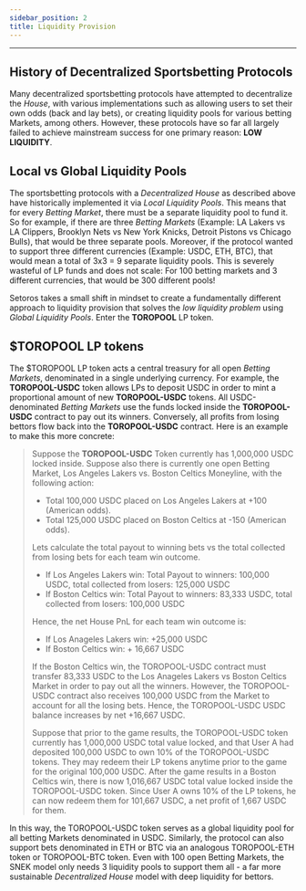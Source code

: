 ```yaml
---
sidebar_position: 2
title: Liquidity Provision
---
```


<head>
    <title>Documentation | Liquidity Provision</title>
    <meta name="title" property="og:title" content="Documentation | Liquidity Provision" />
    <meta name="description" content="Documentation | Liquidity Provision" />
    <meta name="description" property="og:description" content="Documentation | Liquidity Provision" />
    <meta name="image" property="og:image" content="https://i.imgur.com/7fhonTf.png" />
    <meta name="twitter:title" content="Setoros Protocol" />
    <meta name="twitter:description" content="Documentation | Liquidity Provision" />
    <meta name="twitter:image" content="https://i.imgur.com/7fhonTf.png"/>
    <meta name="twitter:card" content="summary_large_image" />
    <meta name="twitter:site" content="@setoros" />
</head>

---

## History of Decentralized Sportsbetting Protocols

Many decentralized sportsbetting protocols have attempted to decentralize the *House*, with various implementations such as allowing users to set their own odds (back and lay bets), or creating liquidity pools for various betting Markets, among others. However, these protocols have so far all largely failed to achieve mainstream success for one primary reason: **LOW LIQUIDITY**.

## Local vs Global Liquidity Pools

The sportsbetting protocols with a *Decentralized House* as described above have historically implemented it via *Local Liquidity Pools*. This means that for every *Betting Market*, there must be a separate liquidity pool to fund it. So for example, if there are three *Betting Markets* (Example: LA Lakers vs LA Clippers, Brooklyn Nets vs New York Knicks, Detroit Pistons vs Chicago Bulls), that would be three separate pools. Moreover, if the protocol wanted to support three different currencies (Example: USDC, ETH, BTC), that would mean a total of 3x3 = 9 separate liquidity pools. This is severely wasteful of LP funds and does not scale: For 100 betting markets and 3 different currencies, that would be 300 different pools!

Setoros takes a small shift in mindset to create a fundamentally different approach to liquidity provision that solves the *low liquidity problem* using *Global Liquidity Pools*. Enter the **TOROPOOL** LP token.

## $TOROPOOL LP tokens

The $TOROPOOL LP token acts a central treasury for all open *Betting Markets*, denominated in a single underlying currency. For example, the **TOROPOOL-USDC** token allows LPs to deposit USDC in order to mint a proportional amount of new **TOROPOOL-USDC** tokens. All USDC-denominated *Betting Markets* use the funds locked inside the **TOROPOOL-USDC** contract to pay out its winners. Conversely, all profits from losing bettors flow back into the **TOROPOOL-USDC** contract. Here is an example to make this more concrete:

> Suppose the **TOROPOOL-USDC** Token currently has 1,000,000 USDC locked inside. Suppose also there is currently one open Betting Market, Los Angeles Lakers vs. Boston Celtics Moneyline, with the following action:
>
> * Total 100,000 USDC placed on Los Angeles Lakers at +100 (American odds).
> * Total 125,000 USDC placed on Boston Celtics at -150 (American odds).
>
> Lets calculate the total payout to winning bets vs the total collected from losing bets for each team win outcome.
>
> * If Los Angeles Lakers win: Total Payout to winners: 100,000 USDC, total collected from losers: 125,000 USDC
> * If Boston Celtics win: Total Payout to winners: 83,333 USDC, total collected from losers: 100,000 USDC
>
> Hence, the net House PnL for each team win outcome is:
>
> * If Los Anageles Lakers win: +25,000 USDC
> * If Boston Celtics win: + 16,667 USDC
>
> If the Boston Celtics win, the TOROPOOL-USDC contract must transfer 83,333 USDC to the Los Anageles Lakers vs Boston Celtics Market in order to pay out all the winners. However, the TOROPOOL-USDC contract also receives 100,000 USDC from the Market to account for all the losing bets. Hence, the TOROPOOL-USDC USDC balance increases by net +16,667 USDC.
>
> Suppose that prior to the game results, the TOROPOOL-USDC token currently has 1,000,000 USDC total value locked, and that User A had deposited 100,000 USDC to own 10% of the TOROPOOL-USDC tokens. They may redeem their LP tokens anytime prior to the game for the original 100,000 USDC. After the game results in a Boston Celtics win, there is now 1,016,667 USDC total value locked inside the TOROPOOL-USDC token. Since User A owns 10% of the LP tokens, he can now redeem them for 101,667 USDC, a net profit of 1,667 USDC for them.
 
In this way, the TOROPOOL-USDC token serves as a global liquidity pool for all betting Markets denominated in USDC. Similarly, the protocol can also support bets denominated in ETH or BTC via an analogous TOROPOOL-ETH token or TOROPOOL-BTC token. Even with 100 open Betting Markets, the SNEK model only needs 3 liquidity pools to support them all - a far more sustainable *Decentralized House* model with deep liquidity for bettors.

